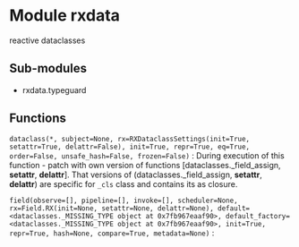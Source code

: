 Module rxdata
=============
reactive dataclasses

Sub-modules
-----------
* rxdata.typeguard

Functions
---------

    
`dataclass(*, subject=None, rx=RXDataclassSettings(init=True, setattr=True, delattr=False), init=True, repr=True, eq=True, order=False, unsafe_hash=False, frozen=False)`
:   During execution of this function - patch with own version of functions
    [dataclasses._field_assign, __setattr__, __delattr__].
    That versions of (dataclasses._field_assign, __setattr__, __delattr__) are specific for `_cls`
    class and contains its as closure.

    
`field(observe=[], pipeline=[], invoke=[], scheduler=None, rx=Field.RX(init=None, setattr=None, delattr=None), default=<dataclasses._MISSING_TYPE object at 0x7fb967eaaf90>, default_factory=<dataclasses._MISSING_TYPE object at 0x7fb967eaaf90>, init=True, repr=True, hash=None, compare=True, metadata=None)`
: